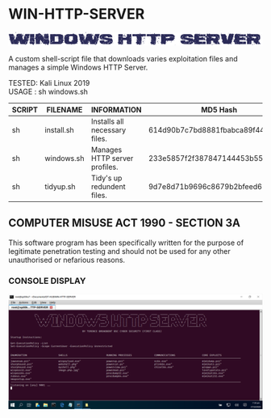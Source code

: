 # WIN-HTTP-SERVER
![Screenshot](picture0.png)

A custom shell-script file that downloads varies exploitation files and manages a simple Windows HTTP Server.

TESTED: Kali Linux 2019 <br>
USAGE : sh windows.sh

| SCRIPT | FILENAME    | INFORMATION                   | MD5 Hash                         | Version |
|------  |------       | -------                       | ----                             | ----   |
| sh     | install.sh  | Installs all necessary files. | 614d90b7c7bd8881fbabca89f4404183 | abc123 |
| sh     | windows.sh  | Manages HTTP server profiles. | 233e5857f2f387847144453b551cb604 | abc123 |
| sh     | tidyup.sh   | Tidy's up redundent files.    | 9d7e8d71b9696c8679b2bfeed635e4e5 | abc123 | 


## COMPUTER MISUSE ACT 1990 - SECTION 3A
This software program has been specifically written for the purpose of legitimate penetration testing and should not be used for any other unauthorised or nefarious reasons.


### CONSOLE DISPLAY
![Screenshot](picture1.png)
